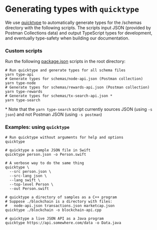 # Generating types with `quicktype`

We use [quicktype](https://github.com/quicktype/quicktype) to automatically generate types for the /schemas directory with the following scripts. The scripts input JSON (provided by Postman Collections data) and output TypeScript types for development, and eventually type-safety when building our documentation.

### Custom scripts

Run the following [package.json](../package.json) scripts in the root directory:

```shell
# Run quicktype and generate types for all schema files
yarn type-api
# Generate types for schemas/node-api.json (Postman collection)
yarn type-node
# Generate types for schemas/rewards-api.json (Postman collection)
yarn type-rewards
# Generate types for schemas/tx-search-api.json *
yarn type-search
```

\* Note that the `yarn type-search` script currently sources JSON (using `-s json`) and not Postman JSON (using `-s postman`)

### Examples: using `quicktype`

```shell
# Run quicktype without arguments for help and options
quicktype

# quicktype a sample JSON file in Swift
quicktype person.json -o Person.swift

# A verbose way to do the same thing
quicktype \
  --src person.json \
  --src-lang json \
  --lang swift \
  --top-level Person \
  --out Person.swift

# quicktype a directory of samples as a C++ program
# Suppose ./blockchain is a directory with files:
#   node-api.json transactions.json marketcap.json
quicktype ./blockchain -o blockchain-api.cpp

# quicktype a live JSON API as a Java program
quicktype https://api.somewhere.com/data -o Data.java
```
